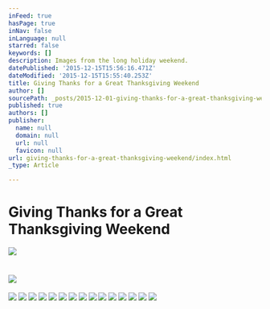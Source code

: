 ```yaml
---
inFeed: true
hasPage: true
inNav: false
inLanguage: null
starred: false
keywords: []
description: Images from the long holiday weekend.
datePublished: '2015-12-15T15:56:16.471Z'
dateModified: '2015-12-15T15:55:40.253Z'
title: Giving Thanks for a Great Thanksgiving Weekend
author: []
sourcePath: _posts/2015-12-01-giving-thanks-for-a-great-thanksgiving-weekend.md
published: true
authors: []
publisher:
  name: null
  domain: null
  url: null
  favicon: null
url: giving-thanks-for-a-great-thanksgiving-weekend/index.html
_type: Article

---
```

# Giving Thanks for a Great Thanksgiving Weekend
![](https://the-grid-user-content.s3-us-west-2.amazonaws.com/6c44f9c6-ec35-4220-90fa-c7c4d42ab4c7.jpg)

# ![](https://the-grid-user-content.s3-us-west-2.amazonaws.com/f99f30ed-40c7-45b0-abfb-a5b082a0bc7e.jpg)
![](https://the-grid-user-content.s3-us-west-2.amazonaws.com/2c1602c1-dffb-4c57-a49b-dacdb53a1c6b.jpg)
![](https://the-grid-user-content.s3-us-west-2.amazonaws.com/36e8e197-29b5-4ca2-9f95-bef2284d7c46.jpg)
![](https://the-grid-user-content.s3-us-west-2.amazonaws.com/b9bc01ad-6602-4031-aca3-7f30f0ce9d9f.jpg)
![](https://s3-us-west-2.amazonaws.com/the-grid-img/p/58f9bab6e6e66b972f0f0b2787f8303f0b318834.jpg)
![](https://the-grid-user-content.s3-us-west-2.amazonaws.com/9d9c156c-3477-4015-815b-b3451fb30b37.jpg)
![](https://the-grid-user-content.s3-us-west-2.amazonaws.com/1aca1615-d775-466b-ace8-6d5cc8097f8d.jpg)
![](https://the-grid-user-content.s3-us-west-2.amazonaws.com/7133bd62-4c2f-48db-88b5-de9de1a65bb4.jpg)
![](https://the-grid-user-content.s3-us-west-2.amazonaws.com/183210a9-0a31-498e-9067-3d4f495c9e9e.jpg)
![](https://the-grid-user-content.s3-us-west-2.amazonaws.com/eaf76e97-eb7b-4c67-958d-93ae0233fe86.jpg)
![](https://the-grid-user-content.s3-us-west-2.amazonaws.com/77bb31bb-fec7-4c02-ba45-5bdfefcd62ab.jpg)
![](https://the-grid-user-content.s3-us-west-2.amazonaws.com/0b483098-581a-477d-82a1-a873d3afcdc2.jpg)
![](https://the-grid-user-content.s3-us-west-2.amazonaws.com/dc27d08a-c0ac-4c9d-a9f3-3fe5c4e3fcec.jpg)
![](https://the-grid-user-content.s3-us-west-2.amazonaws.com/d88368f0-9989-40e8-a0e4-501db99673ac.jpg)
![](https://the-grid-user-content.s3-us-west-2.amazonaws.com/50e787bd-2e9f-4f71-94c2-94a63bbd2554.jpg)
![](https://the-grid-user-content.s3-us-west-2.amazonaws.com/4cc17bca-8ce5-4408-b897-748aa8a227dc.jpg)